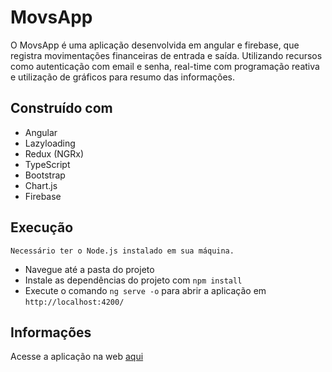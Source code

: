 # MovsApp

O MovsApp é uma aplicação desenvolvida em angular e firebase, que registra movimentações financeiras de entrada e saída. Utilizando recursos como autenticação com email e senha, real-time com programação reativa e utilização de gráficos para resumo das informações.

## Construído com

- Angular
- Lazyloading
- Redux (NGRx)
- TypeScript
- Bootstrap
- Chart.js
- Firebase

## Execução

    Necessário ter o Node.js instalado em sua máquina.

- Navegue até a pasta do projeto
- Instale as dependências do projeto com `npm install`
- Execute o comando `ng serve -o` para abrir a aplicação em `http://localhost:4200/`

## Informações
  
  Acesse a aplicação na web [aqui](https://erp-app-213b8.web.app/login)
